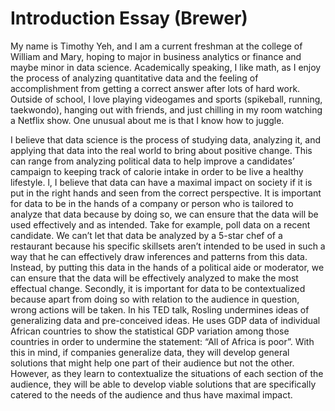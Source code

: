 # Introduction Essay (Brewer)

My name is Timothy Yeh, and I am a current freshman at the college of William and Mary, hoping to major in business analytics or finance and maybe minor in data science. Academically speaking, I like math, as I enjoy the process of analyzing quantitative data and the feeling of accomplishment from getting a correct answer after lots of hard work. Outside of school, I love playing videogames and sports (spikeball, running, taekwondo), hanging out with friends, and just chilling in my room watching a Netflix show. One unusual about me is that I know how to juggle. 


I believe that data science is the process of studying data, analyzing it, and applying that data into the real world to bring about positive change. This can range from analyzing political data to help improve a candidates’ campaign to keeping track of calorie intake in order to be live a healthy lifestyle. l, I believe that data can have a maximal impact on society if it is put in the right hands and seen from the correct perspective. It is important for data to be in the hands of a company or person who is tailored to analyze that data because by doing so, we can ensure that the data will be used effectively and as intended. Take for example, poll data on a recent candidate. We can’t let that data be analyzed by a 5-star chef of a restaurant because his specific skillsets aren’t intended to be used in such a way that he can effectively draw inferences and patterns  from this data. Instead, by putting this data in the hands of a political aide or moderator, we can ensure that the data will be effectively analyzed to make the most effectual change. Secondly, it is important for data to be contextualized because apart from doing so with relation to the audience in question, wrong actions will be taken. In his TED talk, Rosling undermines ideas of generalizing data and pre-conceived ideas. He uses GDP data of individual African countries to show the statistical GDP variation among those countries in order to undermine the statement: “All of Africa is poor”. With this in mind, if companies generalize data, they will develop general solutions that might help one part of their audience but not the other. However, as they learn to contextualize the situations of each section of the audience, they will be able to develop viable solutions that are specifically catered to the needs of the audience and thus have maximal impact. 
